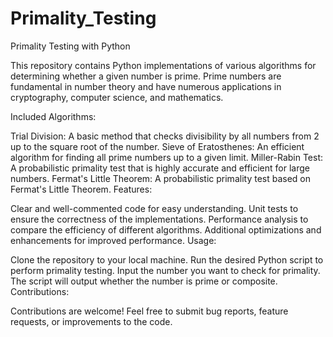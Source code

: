 # Primality_Testing
Primality Testing with Python

This repository contains Python implementations of various algorithms for determining whether a given number is prime. Prime numbers are fundamental in number theory and have numerous applications in cryptography, computer science, and mathematics.

Included Algorithms:

Trial Division: A basic method that checks divisibility by all numbers from 2 up to the square root of the number. Sieve of Eratosthenes: An efficient algorithm for finding all prime numbers up to a given limit. Miller-Rabin Test: A probabilistic primality test that is highly accurate and efficient for large numbers. Fermat's Little Theorem: A probabilistic primality test based on Fermat's Little Theorem. Features:

Clear and well-commented code for easy understanding. Unit tests to ensure the correctness of the implementations. Performance analysis to compare the efficiency of different algorithms. Additional optimizations and enhancements for improved performance. Usage:

Clone the repository to your local machine. Run the desired Python script to perform primality testing. Input the number you want to check for primality. The script will output whether the number is prime or composite. Contributions:

Contributions are welcome! Feel free to submit bug reports, feature requests, or improvements to the code.
